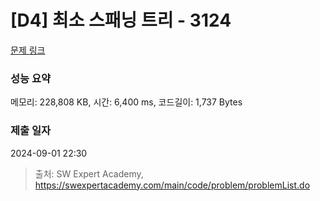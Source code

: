 # [D4] 최소 스패닝 트리 - 3124 

[문제 링크](https://swexpertacademy.com/main/code/problem/problemDetail.do?contestProbId=AV_mSnmKUckDFAWb) 

### 성능 요약

메모리: 228,808 KB, 시간: 6,400 ms, 코드길이: 1,737 Bytes

### 제출 일자

2024-09-01 22:30



> 출처: SW Expert Academy, https://swexpertacademy.com/main/code/problem/problemList.do